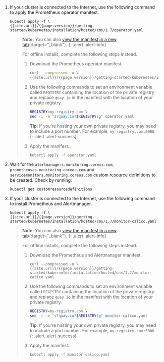 1. If your cluster is connected to the Internet, use the following command to apply the Prometheus
   operator manifest.

   ```
   kubectl apply -f \
   {{site.url}}/{{page.version}}/getting-started/kubernetes/installation/hosted/cnx/1.7/operator.yaml
   ```

   > **Note**: You can also
   > [view the manifest in a new tab]({{site.url}}/{{page.version}}/getting-started/kubernetes/installation/hosted/cnx/1.7/operator.yaml){:target="_blank"}.
   {: .alert .alert-info}

   > For offline installs, complete the following steps instead.
   >
   > 1. Download the Prometheus operator manifest.
   >
   >    ```bash
   >    curl --compressed -o \
   >    {{site.url}}/{{page.version}}/getting-started/kubernetes/installation/hosted/cnx/1.7/operator.yaml
   >    ```
   >
   > 1. Use the following commands to set an environment variable called `REGISTRY` containing the
   >    location of the private registry and replace `quay.io` in the manifest with the location
   >    of your private registry.
   >
   >    ```bash
   >    REGISTRY=my-registry.com \
   >    sed -i -e "s?quay.io?$REGISTRY?g" operator.yaml
   >    ```
   >
   >    **Tip**: If you're hosting your own private registry, you may need to include
   >    a port number. For example, `my-registry.com:5000`.
   >    {: .alert .alert-success}
   >    
   > 1. Apply the manifest.
   >    
   >    ```bash
   >    kubectl apply -f operator.yaml
   >    ```

1. Wait for the `alertmanagers.monitoring.coreos.com`, `prometheuses.monitoring.coreos.com` and `servicemonitors.monitoring.coreos.com` custom resource definitions to be created. Check by running:

   ```
   kubectl get customresourcedefinitions
   ```

1. If your cluster is connected to the Internet, use the following command to install Prometheus
   and Alertmanager.

   ```
   kubectl apply -f \
   {{site.url}}/{{page.version}}/getting-started/kubernetes/installation/hosted/cnx/1.7/monitor-calico.yaml
   ```

   > **Note**: You can also
   > [view the manifest in a new tab]({{site.url}}/{{page.version}}/getting-started/kubernetes/installation/hosted/cnx/1.7/monitor-calico.yaml){:target="_blank"}.
   {: .alert .alert-info}

   > For offline installs, complete the following steps instead.
   >
   > 1. Download the Prometheus and Alertmanager manifest.
   >
   >    ```
   >    curl --compressed -o \
   >    {{site.url}}/{{page.version}}/getting-started/kubernetes/installation/hosted/cnx/1.7/monitor-calico.yaml
   >    ```
   >      
   > 1. Use the following commands to set an environment variable called `REGISTRY` containing the
   >    location of the private registry and replace `quay.io` in the manifest with the location
   >    of your private registry.
   >
   >    ```bash
   >    REGISTRY=my-registry.com \
   >    sed -i -e "s?quay.io?$REGISTRY?g" monitor-calico.yaml
   >    ```
   >
   >    **Tip**: If you're hosting your own private registry, you may need to include
   >    a port number. For example, `my-registry.com:5000`.
   >    {: .alert .alert-success}
   >       
   > 1. Apply the manifest.
   >
   >    ```
   >    kubectl apply -f monitor-calico.yaml
   >    ```
